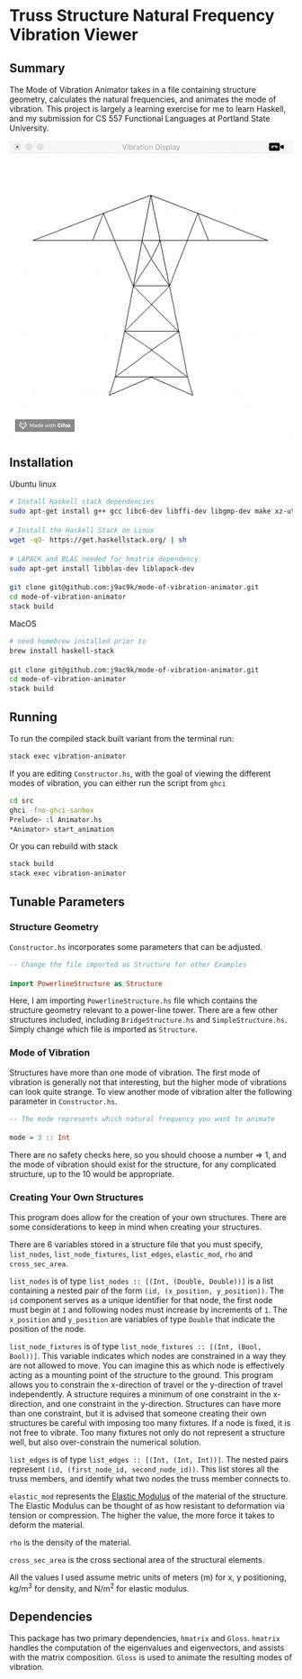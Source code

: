 # Truss Structure Natural Frequency Vibration Viewer

## Summary

The Mode of Vibration Animator takes in a file containing structure geometry, calculates the natural frequencies, and animates the mode of vibration. This project is largely a learning exercise for me to learn Haskell, and my submission for CS 557 Functional Languages at Portland State University.

![Power Line 3rd Natural Frequency](example.gif "Animation Example")

## Installation

Ubuntu linux

```bash
# Install Haskell stack dependencies
sudo apt-get install g++ gcc libc6-dev libffi-dev libgmp-dev make xz-utils zlib1g-dev git gnupg

# Install the Haskell Stack on Linux
wget -qO- https://get.haskellstack.org/ | sh

# LAPACK and BLAS needed for hmatrix dependency
sudo apt-get install libblas-dev liblapack-dev

git clone git@github.com:j9ac9k/mode-of-vibration-animator.git
cd mode-of-vibration-animator
stack build
```

MacOS

```bash
# need homebrew installed prior to
brew install haskell-stack

git clone git@github.com:j9ac9k/mode-of-vibration-animator.git
cd mode-of-vibration-animator
stack build
```

## Running

To run the compiled stack built variant from the terminal run:

```bash
stack exec vibration-animator
```

If you are editing `Constructor.hs`, with the goal of viewing the different modes of vibration, you can either run the script from `ghci`

```bash
cd src
ghci -fno-ghci-sanbox
Prelude> :l Animator.hs
*Animator> start_animation
```

Or you can rebuild with stack

```bash
stack build
stack exec vibration-animator
```

## Tunable Parameters

### Structure Geometry

`Constructor.hs` incorporates some parameters that can be adjusted.

```haskell
-- Change the file imported as Structure for other Examples

import PowerlineStructure as Structure
```

Here, I am importing `PowerlineStructure.hs` file which contains the structure geometry relevant to a power-line tower.  There are a few other structures included, including `BridgeStructure.hs` and `SimpleStructure.hs`.  Simply change which file is imported as `Structure`.

### Mode of Vibration

Structures have more than one mode of vibration.  The first mode of vibration is generally not that interesting, but the higher mode of vibrations can look quite strange.  To view another mode of vibration alter the following parameter in `Constructor.hs`.

```haskell
-- The mode represents which natural frequency you want to animate

mode = 3 :: Int
```

There are no safety checks here, so you should choose a number => 1, and the mode of vibration should exist for the structure, for any complicated structure, up to the 10 would be appropriate.

### Creating Your Own Structures

This program does allow for the creation of your own structures.  There are some considerations to keep in mind when creating your structures.

There are 6 variables stored in a structure file that you must specify, `list_nodes`, `list_node_fixtures`, `list_edges`, `elastic_mod`, `rho` and `cross_sec_area`.  

`list_nodes` is of type `list_nodes :: [(Int, (Double, Double))]` is a list containing a nested pair of the form `(id, (x_position, y_position))`.  The `id` component serves as a unique identifier for that node, the first node must begin at `1` and following nodes must increase by increments of `1`.  The `x_position` and `y_position` are variables of type `Double` that indicate the position of the node.

`list_node_fixtures` is of type `list_node_fixtures :: [(Int, (Bool, Bool))]`.  This variable indicates which nodes are constrained in a way they are not allowed to move.  You can imagine this as which node is effectively acting as a mounting point of the structure to the ground.  This program allows you to constrain the x-direction of travel or the y-direction of travel independently.  A structure requires a minimum of one constraint in the x-direction, and one constraint in the y-direction.  Structures can have more than one constraint, but it is advised that someone creating their own structures be careful with imposing too many fixtures.  If a node is fixed, it is not free to vibrate.  Too many fixtures not only do not represent a structure well, but also over-constrain the numerical solution.

`list_edges` is of type `list_edges :: [(Int, (Int, Int))]`.  The nested pairs represent `(id, (first_node_id, second_node_id))`.  This list stores all the truss members, and identify what two nodes the truss member connects to.

`elastic_mod` represents the [Elastic Modulus](https://en.wikipedia.org/wiki/Elastic_modulus) of the material of the structure. The Elastic Modulus can be thought of as how resistant to deformation via tension or compression.  The higher the value, the more force it takes to deform the material.

`rho` is the density of the material.

`cross_sec_area` is the cross sectional area of the structural elements.

All the values I used assume metric units of meters (m) for x, y positioning, kg/m<sup>3</sup> for density, and N/m<sup>2</sup> for elastic modulus.  

## Dependencies

This package has two primary dependencies, `hmatrix` and `Gloss`.  `hmatrix` handles the computation of the eigenvalues and eigenvectors, and assists with the matrix composition.  `Gloss` is used to animate the resulting modes of vibration.

